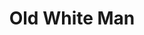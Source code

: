 ---
layout: product
title: Old White Man
description: About my "diagnosis"
image: old-white-man
bandcamp: https://olifrost.bandcamp.com/track/old-white-man
---
